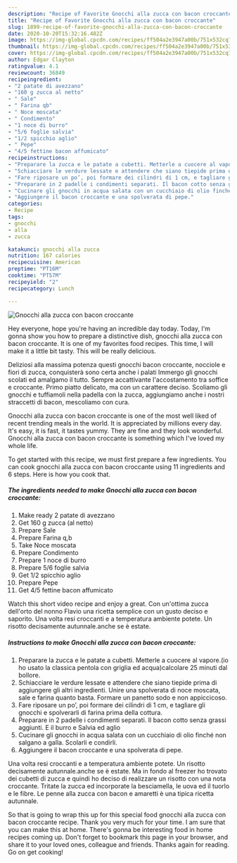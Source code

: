 ```yaml
---
description: "Recipe of Favorite Gnocchi alla zucca con bacon croccante"
title: "Recipe of Favorite Gnocchi alla zucca con bacon croccante"
slug: 1899-recipe-of-favorite-gnocchi-alla-zucca-con-bacon-croccante
date: 2020-10-20T15:32:16.482Z
image: https://img-global.cpcdn.com/recipes/ff504a2e3947a00b/751x532cq70/gnocchi-alla-zucca-con-bacon-croccante-recipe-main-photo.jpg
thumbnail: https://img-global.cpcdn.com/recipes/ff504a2e3947a00b/751x532cq70/gnocchi-alla-zucca-con-bacon-croccante-recipe-main-photo.jpg
cover: https://img-global.cpcdn.com/recipes/ff504a2e3947a00b/751x532cq70/gnocchi-alla-zucca-con-bacon-croccante-recipe-main-photo.jpg
author: Edgar Clayton
ratingvalue: 4.1
reviewcount: 36849
recipeingredient:
- "2 patate di avezzano"
- "160 g zucca al netto"
- " Sale"
- " Farina qb"
- " Noce moscata"
- " Condimento"
- "1 noce di burro"
- "5/6 foglie salvia"
- "1/2 spicchio aglio"
- " Pepe"
- "4/5 fettine bacon affumicato"
recipeinstructions:
- "Preparare la zucca e le patate a cubetti. Metterle a cuocere al vapore.(io ho usato la classica pentola con griglia ed acqua)calcolare 25 minuti dal bollore."
- "Schiacciare le verdure lessate e attendere che siano tiepide prima di aggiungere gli altri ingredienti. Unire una spolverata di noce moscata, sale e farina quanto basta. Formare un panetto sodo e non appiccicoso."
- "Fare riposare un po’, poi formare dei cilindri di 1 cm, e tagliare gli gnocchi e spolverarli di farina prima della cottura."
- "Preparare in 2 padelle i condimenti separati. Il bacon cotto senza grassi aggiunti. E il burro e Salvia ed aglio"
- "Cucinare gli gnocchi in acqua salata con un cucchiaio di olio finché non salgano a galla. Scolarli e condirli."
- "Aggiungere il bacon croccante e una spolverata di pepe."
categories:
- Recipe
tags:
- gnocchi
- alla
- zucca

katakunci: gnocchi alla zucca 
nutrition: 167 calories
recipecuisine: American
preptime: "PT16M"
cooktime: "PT57M"
recipeyield: "2"
recipecategory: Lunch

---
```



![Gnocchi alla zucca con bacon croccante](https://img-global.cpcdn.com/recipes/ff504a2e3947a00b/751x532cq70/gnocchi-alla-zucca-con-bacon-croccante-recipe-main-photo.jpg)

Hey everyone, hope you're having an incredible day today. Today, I'm gonna show you how to prepare a distinctive dish, gnocchi alla zucca con bacon croccante. It is one of my favorites food recipes. This time, I will make it a little bit tasty. This will be really delicious.

Deliziosi alla massima potenza questi gnocchi bacon croccante, nocciole e fiori di zucca, conquisterà sono certa anche i palati Immergo gli gnocchi scolati ed amalgamo il tutto. Sempre accattivante l&#39;accostamento tra soffice e croccante. Primo piatto delicato, ma con un carattere deciso. Scoliamo gli gnocchi e tuffiamoli nella padella con la zucca, aggiungiamo anche i nostri straccetti di bacon, mescoliamo con cura.

Gnocchi alla zucca con bacon croccante is one of the most well liked of recent trending meals in the world. It is appreciated by millions every day. It's easy, it is fast, it tastes yummy. They are fine and they look wonderful. Gnocchi alla zucca con bacon croccante is something which I've loved my whole life.


To get started with this recipe, we must first prepare a few ingredients. You can cook gnocchi alla zucca con bacon croccante using 11 ingredients and 6 steps. Here is how you cook that.

<!--inarticleads1-->

##### The ingredients needed to make Gnocchi alla zucca con bacon croccante:

1. Make ready 2 patate di avezzano
1. Get 160 g zucca (al netto)
1. Prepare  Sale
1. Prepare  Farina q,b
1. Take  Noce moscata
1. Prepare  Condimento
1. Prepare 1 noce di burro
1. Prepare 5/6 foglie salvia
1. Get 1/2 spicchio aglio
1. Prepare  Pepe
1. Get 4/5 fettine bacon affumicato


Watch this short video recipe and enjoy a great. Con un&#39;ottima zucca dell&#39;orto del nonno Flavio una ricetta semplice con un gusto deciso e saporito. Una volta resi croccanti e a temperatura ambiente potete. Un risotto decisamente autunnale.anche se è estate. 

<!--inarticleads2-->

##### Instructions to make Gnocchi alla zucca con bacon croccante:

1. Preparare la zucca e le patate a cubetti. Metterle a cuocere al vapore.(io ho usato la classica pentola con griglia ed acqua)calcolare 25 minuti dal bollore.
1. Schiacciare le verdure lessate e attendere che siano tiepide prima di aggiungere gli altri ingredienti. Unire una spolverata di noce moscata, sale e farina quanto basta. Formare un panetto sodo e non appiccicoso.
1. Fare riposare un po’, poi formare dei cilindri di 1 cm, e tagliare gli gnocchi e spolverarli di farina prima della cottura.
1. Preparare in 2 padelle i condimenti separati. Il bacon cotto senza grassi aggiunti. E il burro e Salvia ed aglio
1. Cucinare gli gnocchi in acqua salata con un cucchiaio di olio finché non salgano a galla. Scolarli e condirli.
1. Aggiungere il bacon croccante e una spolverata di pepe.


Una volta resi croccanti e a temperatura ambiente potete. Un risotto decisamente autunnale.anche se è estate. Ma in fondo al freezer ho trovato dei cubetti di zucca e quindi ho deciso di realizzare un risotto con una nota croccante. Tritate la zucca ed incorporate la besciamella, le uova ed il tuorlo e le fibre. Le penne alla zucca con bacon e amaretti è una tipica ricetta autunnale. 

So that is going to wrap this up for this special food gnocchi alla zucca con bacon croccante recipe. Thank you very much for your time. I am sure that you can make this at home. There's gonna be interesting food in home recipes coming up. Don't forget to bookmark this page in your browser, and share it to your loved ones, colleague and friends. Thanks again for reading. Go on get cooking!
